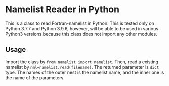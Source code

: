# Namelist Reader in Python

This is a class to read Fortran-namelist in Python.
This is tested only on Python 3.7.7 and Python 3.9.6, however, will be able to be used in various Python3 versions because this class does not import any other modules.

## Usage
Import the class by `from namelist import namelist`.
Then, read a existing namelist by `nml=namelist.read(filename)`.
The returned parameter is `dict` type.
The names of the outer nest is the namelist name, and the inner one is the name of the parameters.

